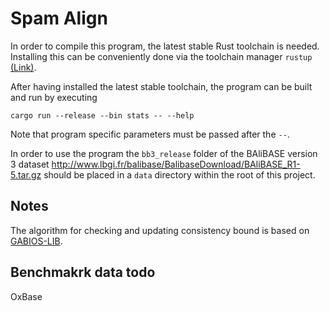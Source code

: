 # Spam Align

In order to compile this program, the latest stable Rust toolchain is needed. Installing this can be conveniently done via the toolchain manager `rustup` [(Link)](https://rustup.rs/).  

After having installed the latest stable toolchain, the program can be built and run by executing
```
cargo run --release --bin stats -- --help
```

Note that program specific parameters must be passed after the `--`.

In order to use the program the `bb3_release` folder of the BAliBASE version 3 dataset http://www.lbgi.fr/balibase/BalibaseDownload/BAliBASE_R1-5.tar.gz should be placed in a `data` directory within the root of this project. 

## Notes
The algorithm for checking and updating consistency bound is based on [GABIOS-LIB](gobics.de/burkhard/papers/jobim.pdf).  


## Benchmakrk data todo
OxBase